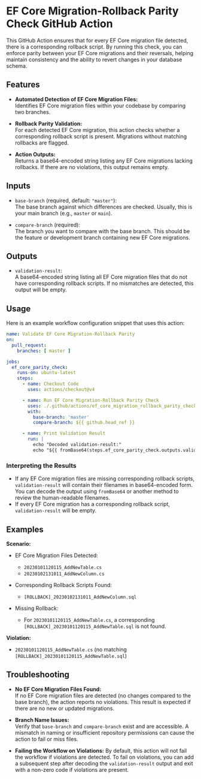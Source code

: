 # EF Core Migration-Rollback Parity Check GitHub Action

This GitHub Action ensures that for every EF Core migration file detected, there is a corresponding rollback script. By running this check, you can enforce parity between your EF Core migrations and their reversals, helping maintain consistency and the ability to revert changes in your database schema.

## Features

- **Automated Detection of EF Core Migration Files:**  
  Identifies EF Core migration files within your codebase by comparing two branches.
  
- **Rollback Parity Validation:**  
  For each detected EF Core migration, this action checks whether a corresponding rollback script is present. Migrations without matching rollbacks are flagged.
  
- **Action Outputs:**  
  Returns a base64-encoded string listing any EF Core migrations lacking rollbacks. If there are no violations, this output remains empty.

## Inputs

- `base-branch` (required, default: `"master"`):  
  The base branch against which differences are checked. Usually, this is your main branch (e.g., `master` or `main`).

- `compare-branch` (required):  
  The branch you want to compare with the base branch. This should be the feature or development branch containing new EF Core migrations.

## Outputs

- `validation-result`:  
  A base64-encoded string listing all EF Core migration files that do not have corresponding rollback scripts. If no mismatches are detected, this output will be empty.

## Usage

Here is an example workflow configuration snippet that uses this action:

```yaml
name: Validate EF Core Migration-Rollback Parity
on:
  pull_request:
    branches: [ master ]

jobs:
  ef_core_parity_check:
    runs-on: ubuntu-latest
    steps:
      - name: Checkout Code
        uses: actions/checkout@v4

      - name: Run EF Core Migration-Rollback Parity Check
        uses: ./.github/actions/ef_core_migration_rollback_parity_check
        with:
          base-branch: 'master'
          compare-branch: ${{ github.head_ref }}

      - name: Print Validation Result
        run: |
          echo "Decoded validation-result:"
          echo "${{ fromBase64(steps.ef_core_parity_check.outputs.validation-result) }}"
```

### Interpreting the Results

- If any EF Core migration files are missing corresponding rollback scripts, `validation-result` will contain their filenames in base64-encoded form. You can decode the output using `fromBase64` or another method to review the human-readable filenames.
- If every EF Core migration has a corresponding rollback script, `validation-result` will be empty.

## Examples

**Scenario:**
- EF Core Migration Files Detected:  
  - `20230101120115_AddNewTable.cs`
  - `20230102131011_AddNewColumn.cs`
  
- Corresponding Rollback Scripts Found:  
  - `[ROLLBACK]_20230102131011_AddNewColumn.sql`
  
- Missing Rollback:  
  - For `20230101120115_AddNewTable.cs`, a corresponding `[ROLLBACK]_20230101120115_AddNewTable.sql` is not found.

**Violation:**
- `20230101120115_AddNewTable.cs` (no matching `[ROLLBACK]_20230101120115_AddNewTable.sql`)

## Troubleshooting

- **No EF Core Migration Files Found:**  
  If no EF Core migration files are detected (no changes compared to the base branch), the action reports no violations. This result is expected if there are no new or updated migrations.

- **Branch Name Issues:**  
  Verify that `base-branch` and `compare-branch` exist and are accessible. A mismatch in naming or insufficient repository permissions can cause the action to fail or miss files.

- **Failing the Workflow on Violations:**
  By default, this action will not fail the workflow if violations are detected. To fail on violations, you can add a subsequent step after decoding the `validation-result` output and exit with a non-zero code if violations are present.